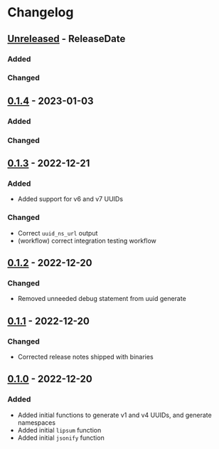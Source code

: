 # Changelog

<!-- next-header -->

## [Unreleased] - ReleaseDate

### Added

### Changed


## [0.1.4] - 2023-01-03

### Added

### Changed


## [0.1.3] - 2022-12-21

### Added

- Added support for v6 and v7 UUIDs

### Changed

- Correct `uuid_ns_url` output
- (workflow) correct integration testing workflow


## [0.1.2] - 2022-12-20

### Changed

- Removed unneeded debug statement from uuid generate


## [0.1.1] - 2022-12-20

### Changed

- Corrected release notes shipped with binaries


## [0.1.0] - 2022-12-20

### Added

- Added initial functions to generate v1 and v4 UUIDs, and generate namespaces
- Added initial `lipsum` function
- Added initial `jsonify` function

<!-- next-url -->

[Unreleased]: https://github.com/pluots/udf-suite/compare/v0.1.4...HEAD
[0.1.4]: https://github.com/pluots/udf-suite/compare/v0.1.3...v0.1.4
[0.1.3]: https://github.com/pluots/udf-suite/compare/v0.1.2...v0.1.3
[0.1.2]: https://github.com/pluots/udf-suite/compare/v0.1.1...v0.1.2
[0.1.1]: https://github.com/pluots/udf-suite/compare/v0.1.0...v0.1.1
[0.1.0]: https://github.com/pluots/udf-suite/releases/tag/v0.1.0
